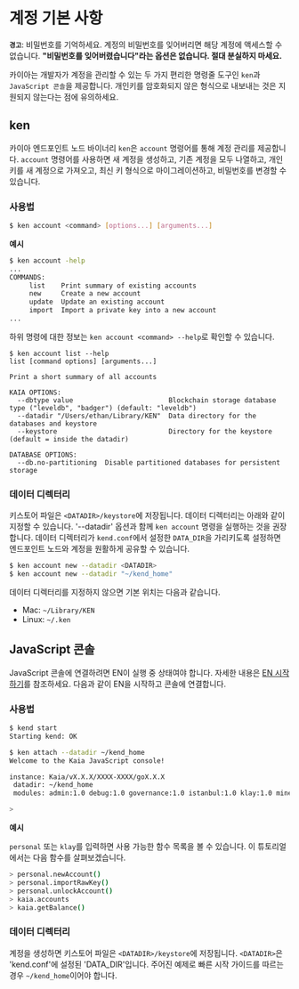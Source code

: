 # 계정 기본 사항

**`경고`**: 비밀번호를 기억하세요. 계정의 비밀번호를 잊어버리면 해당 계정에 액세스할 수 없습니다. **"비밀번호를 잊어버렸습니다"라는 옵션은 없습니다. 절대 분실하지 마세요.**

카이아는 개발자가 계정을 관리할 수 있는 두 가지 편리한 명령줄 도구인 `ken`과 `JavaScript 콘솔`을 제공합니다. 개인키를 암호화되지 않은 형식으로 내보내는 것은 지원되지 않는다는 점에 유의하세요.

## ken <a id="ken"></a>

카이아 엔드포인트 노드 바이너리 `ken`은 `account` 명령어를 통해 계정 관리를 제공합니다. `account` 명령어를 사용하면 새 계정을 생성하고, 기존 계정을 모두 나열하고, 개인키를 새 계정으로 가져오고, 최신 키 형식으로 마이그레이션하고, 비밀번호를 변경할 수 있습니다.

### 사용법 <a id="usage"></a>

```bash
$ ken account <command> [options...] [arguments...]
```

**예시**

```bash
$ ken account -help
...
COMMANDS:
     list    Print summary of existing accounts
     new     Create a new account
     update  Update an existing account
     import  Import a private key into a new account
...
```

하위 명령에 대한 정보는 `ken account <command> --help`로 확인할 수 있습니다.

```text
$ ken account list --help
list [command options] [arguments...]

Print a short summary of all accounts

KAIA OPTIONS:
  --dbtype value                        Blockchain storage database type ("leveldb", "badger") (default: "leveldb")
  --datadir "/Users/ethan/Library/KEN"  Data directory for the databases and keystore
  --keystore                            Directory for the keystore (default = inside the datadir)

DATABASE OPTIONS:
  --db.no-partitioning  Disable partitioned databases for persistent storage
```

### 데이터 디렉터리 <a id="data-directory"></a>

키스토어 파일은 `<DATADIR>/keystore`에 저장됩니다. 데이터 디렉터리는 아래와 같이 지정할 수 있습니다. '--datadir' 옵션과 함께 `ken account` 명령을 실행하는 것을 권장합니다. 데이터 디렉터리가 `kend.conf`에서 설정한 `DATA_DIR`을 가리키도록 설정하면 엔드포인트 노드와 계정을 원활하게 공유할 수 있습니다.

```bash
$ ken account new --datadir <DATADIR>
$ ken account new --datadir "~/kend_home"
```

데이터 디렉터리를 지정하지 않으면 기본 위치는 다음과 같습니다.

- Mac: `~/Library/KEN`
- Linux: `~/.ken`

## JavaScript 콘솔 <a id="javascript-console"></a>

JavaScript 콘솔에 연결하려면 EN이 실행 중 상태여야 합니다. 자세한 내용은 [EN 시작하기](../../smart-contracts/deploy/ken.md)를 참조하세요. 다음과 같이 EN을 시작하고 콘솔에 연결합니다.

### 사용법 <a id="usage"></a>

```bash
$ kend start
Starting kend: OK

$ ken attach --datadir ~/kend_home
Welcome to the Kaia JavaScript console!

instance: Kaia/vX.X.X/XXXX-XXXX/goX.X.X
 datadir: ~/kend_home
 modules: admin:1.0 debug:1.0 governance:1.0 istanbul:1.0 klay:1.0 miner:1.0 net:1.0 personal:1.0 rpc:1.0 txpool:1.0

>
```

**예시**

`personal` 또는 `klay`를 입력하면 사용 가능한 함수 목록을 볼 수 있습니다. 이 튜토리얼에서는 다음 함수를 살펴보겠습니다.

```bash
> personal.newAccount()
> personal.importRawKey()
> personal.unlockAccount()
> kaia.accounts
> kaia.getBalance()
```

### 데이터 디렉터리 <a id="data-directory"></a>

계정을 생성하면 키스토어 파일은 `<DATADIR>/keystore`에 저장됩니다. `<DATADIR>`은 'kend.conf'에 설정된 'DATA_DIR'입니다. 주어진 예제로 빠른 시작 가이드를 따르는 경우 `~/kend_home`이어야 합니다.

